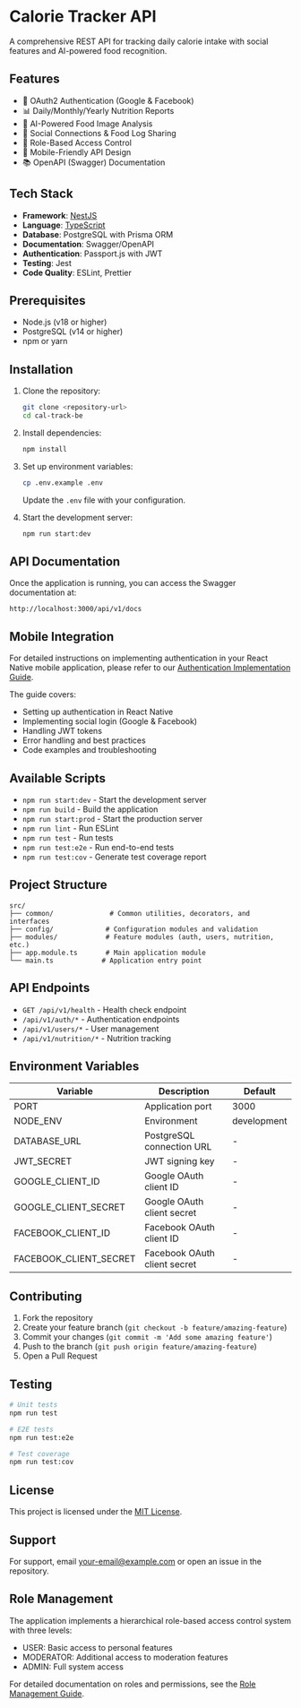 # Calorie Tracker API

A comprehensive REST API for tracking daily calorie intake with social features and AI-powered food recognition.

## Features

- 🔐 OAuth2 Authentication (Google & Facebook)
- 📊 Daily/Monthly/Yearly Nutrition Reports
- 🤖 AI-Powered Food Image Analysis
- 👥 Social Connections & Food Log Sharing
- 👮 Role-Based Access Control
- 📱 Mobile-Friendly API Design
- 📚 OpenAPI (Swagger) Documentation

## Tech Stack

- **Framework**: [NestJS](https://nestjs.com/)
- **Language**: [TypeScript](https://www.typescriptlang.org/)
- **Database**: PostgreSQL with Prisma ORM
- **Documentation**: Swagger/OpenAPI
- **Authentication**: Passport.js with JWT
- **Testing**: Jest
- **Code Quality**: ESLint, Prettier

## Prerequisites

- Node.js (v18 or higher)
- PostgreSQL (v14 or higher)
- npm or yarn

## Installation

1. Clone the repository:
   ```bash
   git clone <repository-url>
   cd cal-track-be
   ```

2. Install dependencies:
   ```bash
   npm install
   ```

3. Set up environment variables:
   ```bash
   cp .env.example .env
   ```
   Update the `.env` file with your configuration.

4. Start the development server:
   ```bash
   npm run start:dev
   ```

## API Documentation

Once the application is running, you can access the Swagger documentation at:
```
http://localhost:3000/api/v1/docs
```

## Mobile Integration

For detailed instructions on implementing authentication in your React Native mobile application, please refer to our [Authentication Implementation Guide](docs/auth-implementation.md).

The guide covers:
- Setting up authentication in React Native
- Implementing social login (Google & Facebook)
- Handling JWT tokens
- Error handling and best practices
- Code examples and troubleshooting

## Available Scripts

- `npm run start:dev` - Start the development server
- `npm run build` - Build the application
- `npm run start:prod` - Start the production server
- `npm run lint` - Run ESLint
- `npm run test` - Run tests
- `npm run test:e2e` - Run end-to-end tests
- `npm run test:cov` - Generate test coverage report

## Project Structure

```
src/
├── common/              # Common utilities, decorators, and interfaces
├── config/             # Configuration modules and validation
├── modules/            # Feature modules (auth, users, nutrition, etc.)
├── app.module.ts       # Main application module
└── main.ts            # Application entry point
```

## API Endpoints

- `GET /api/v1/health` - Health check endpoint
- `/api/v1/auth/*` - Authentication endpoints
- `/api/v1/users/*` - User management
- `/api/v1/nutrition/*` - Nutrition tracking

## Environment Variables

| Variable | Description | Default |
|----------|-------------|---------|
| PORT | Application port | 3000 |
| NODE_ENV | Environment | development |
| DATABASE_URL | PostgreSQL connection URL | - |
| JWT_SECRET | JWT signing key | - |
| GOOGLE_CLIENT_ID | Google OAuth client ID | - |
| GOOGLE_CLIENT_SECRET | Google OAuth client secret | - |
| FACEBOOK_CLIENT_ID | Facebook OAuth client ID | - |
| FACEBOOK_CLIENT_SECRET | Facebook OAuth client secret | - |

## Contributing

1. Fork the repository
2. Create your feature branch (`git checkout -b feature/amazing-feature`)
3. Commit your changes (`git commit -m 'Add some amazing feature'`)
4. Push to the branch (`git push origin feature/amazing-feature`)
5. Open a Pull Request

## Testing

```bash
# Unit tests
npm run test

# E2E tests
npm run test:e2e

# Test coverage
npm run test:cov
```

## License

This project is licensed under the [MIT License](LICENSE).

## Support

For support, email [your-email@example.com](mailto:your-email@example.com) or open an issue in the repository.

## Role Management

The application implements a hierarchical role-based access control system with three levels:
- USER: Basic access to personal features
- MODERATOR: Additional access to moderation features
- ADMIN: Full system access

For detailed documentation on roles and permissions, see the [Role Management Guide](docs/role-management.md).